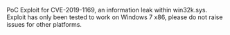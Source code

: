 PoC Exploit for CVE-2019-1169, an information leak within win32k.sys. Exploit has only been tested to work on Windows 7 x86, please do not raise issues for other platforms.